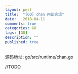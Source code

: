 ```yaml
---
layout: post
title:  "[GO] chan 内部实现"
date:   2018-04-11
comments: true
categories: GO
tags: [GO]
description: ""
published: true
---
```


源码地址: go/src/runtime/chan.go

//TODO
